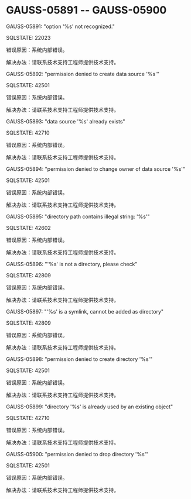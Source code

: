 # GAUSS-05891 -- GAUSS-05900

GAUSS-05891: "option '%s' not recognized."

SQLSTATE: 22023

错误原因：系统内部错误。

解决办法：请联系技术支持工程师提供技术支持。

GAUSS-05892: "permission denied to create data source '%s'"

SQLSTATE: 42501

错误原因：系统内部错误。

解决办法：请联系技术支持工程师提供技术支持。

GAUSS-05893: "data source '%s' already exists"

SQLSTATE: 42710

错误原因：系统内部错误。

解决办法：请联系技术支持工程师提供技术支持。

GAUSS-05894: "permission denied to change owner of data source '%s'"

SQLSTATE: 42501

错误原因：系统内部错误。

解决办法：请联系技术支持工程师提供技术支持。

GAUSS-05895: "directory path contains illegal string: '%s'"

SQLSTATE: 42602

错误原因：系统内部错误。

解决办法：请联系技术支持工程师提供技术支持。

GAUSS-05896: "'%s' is not a directory, please check"

SQLSTATE: 42809

错误原因：系统内部错误。

解决办法：请联系技术支持工程师提供技术支持。

GAUSS-05897: "'%s' is a symlink, cannot be added as directory"

SQLSTATE: 42809

错误原因：系统内部错误。

解决办法：请联系技术支持工程师提供技术支持。

GAUSS-05898: "permission denied to create directory '%s'"

SQLSTATE: 42501

错误原因：系统内部错误。

解决办法：请联系技术支持工程师提供技术支持。

GAUSS-05899: "directory '%s' is already used by an existing object"

SQLSTATE: 42710

错误原因：系统内部错误。

解决办法：请联系技术支持工程师提供技术支持。

GAUSS-05900: "permission denied to drop directory '%s'"

SQLSTATE: 42501

错误原因：系统内部错误。

解决办法：请联系技术支持工程师提供技术支持。

